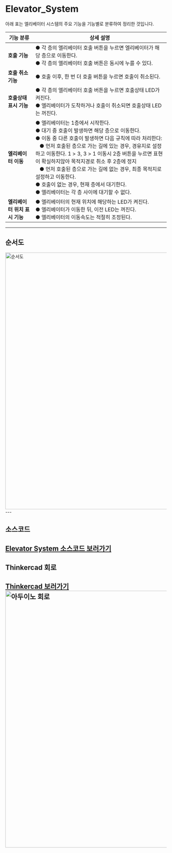 # Elevator_System
아래 표는 엘리베이터 시스템의 주요 기능을 기능별로 분류하여 정리한 것입니다.

| **기능 분류**              | **상세 설명**                                                                                                                                                                                                                                                                                          |
|-------------------------|---------------------------------------------------------------------------------------------------------------------------------------------------------------------------------------------------------------------------------------------------------------------------------------------------------|
| **호출 기능**             | ● 각 층의 엘리베이터 호출 버튼을 누르면 엘리베이터가 해당 층으로 이동한다.<br>● 각 층의 엘리베이터 호출 버튼은 동시에 누를 수 있다.                                                                                                                                                                  |
| **호출 취소 기능**         | ● 호출 이후, 한 번 더 호출 버튼을 누르면 호출이 취소된다.                                                                                                                                                                                                                                           |
| **호출상태 표시 기능**      | ● 각 층의 엘리베이터 호출 버튼을 누르면 호출상태 LED가 켜진다.<br>● 엘리베이터가 도착하거나 호출이 취소되면 호출상태 LED는 꺼진다.                                                                                                                                                           |
| **엘리베이터 이동**        | ● 엘리베이터는 1층에서 시작한다.<br>● 대기 중 호출이 발생하면 해당 층으로 이동한다.<br>● 이동 중 다른 호출이 발생하면 다음 규칙에 따라 처리한다:<br>&nbsp;&nbsp;&nbsp;● 먼저 호출된 층으로 가는 길에 있는 경우, 경유지로 설정하고 이동한다. 1 > 3, 3 > 1 이동시 2층 버튼을 누르면 표현이 확실하지않아 목적지경로 취소 후 2층에 정지<br>&nbsp;&nbsp;&nbsp;● 먼저 호출된 층으로 가는 길에 없는 경우, 최종 목적지로 설정하고 이동한다.<br>● 호출이 없는 경우, 현재 층에서 대기한다.<br>● 엘리베이터는 각 층 사이에 대기할 수 없다. |
| **엘리베이터 위치 표시 기능** | ● 엘리베이터의 현재 위치에 해당하는 LED가 켜진다.<br>● 엘리베이터가 이동한 뒤, 이전 LED는 꺼진다.<br>● 엘리베이터의 이동속도는 적절히 조정된다.                                                                                                                             |
---

## 순서도
<img src="https://private-user-images.githubusercontent.com/192555666/409504105-cf194982-a22f-4291-84d6-aa1082a49973.svg?jwt=eyJhbGciOiJIUzI1NiIsInR5cCI6IkpXVCJ9.eyJpc3MiOiJnaXRodWIuY29tIiwiYXVkIjoicmF3LmdpdGh1YnVzZXJjb250ZW50LmNvbSIsImtleSI6ImtleTUiLCJleHAiOjE3Mzg2NjQxODcsIm5iZiI6MTczODY2Mzg4NywicGF0aCI6Ii8xOTI1NTU2NjYvNDA5NTA0MTA1LWNmMTk0OTgyLWEyMmYtNDI5MS04NGQ2LWFhMTA4MmE0OTk3My5zdmc_WC1BbXotQWxnb3JpdGhtPUFXUzQtSE1BQy1TSEEyNTYmWC1BbXotQ3JlZGVudGlhbD1BS0lBVkNPRFlMU0E1M1BRSzRaQSUyRjIwMjUwMjA0JTJGdXMtZWFzdC0xJTJGczMlMkZhd3M0X3JlcXVlc3QmWC1BbXotRGF0ZT0yMDI1MDIwNFQxMDExMjdaJlgtQW16LUV4cGlyZXM9MzAwJlgtQW16LVNpZ25hdHVyZT1hYmM5MDNjN2ZjNDZiYjZmZTQ3NzI0M2ViZDc1ZGQxZjM4MjEzZWU5YTczMzc3MjNlODUyYTg1YWM2MWQwZmUyJlgtQW16LVNpZ25lZEhlYWRlcnM9aG9zdCJ9.ukUgEUx5Oo5q2x3c48K718C7QYNK8zqfox0dnNmHHzg" alt="순서도" width="800" />
---

## 소스코드
[Elevator System 소스코드 보러가기](./elevator_system.ino)
---

## Thinkercad 회로
[Thinkercad 보러가기](https://www.tinkercad.com/things/bocGA5UaAkd-surprising-elzing-borwo?sharecode=SsPkLf7Fkf3UwdpTAjQigbn5cZSbVa4m2_InsnSYL7M)
<img src="https://private-user-images.githubusercontent.com/192555666/409511873-a1444777-4a27-4ae1-8c5e-9347ff447af7.png?jwt=eyJhbGciOiJIUzI1NiIsInR5cCI6IkpXVCJ9.eyJpc3MiOiJnaXRodWIuY29tIiwiYXVkIjoicmF3LmdpdGh1YnVzZXJjb250ZW50LmNvbSIsImtleSI6ImtleTUiLCJleHAiOjE3Mzg2NjU0MjcsIm5iZiI6MTczODY2NTEyNywicGF0aCI6Ii8xOTI1NTU2NjYvNDA5NTExODczLWExNDQ0Nzc3LTRhMjctNGFlMS04YzVlLTkzNDdmZjQ0N2FmNy5wbmc_WC1BbXotQWxnb3JpdGhtPUFXUzQtSE1BQy1TSEEyNTYmWC1BbXotQ3JlZGVudGlhbD1BS0lBVkNPRFlMU0E1M1BRSzRaQSUyRjIwMjUwMjA0JTJGdXMtZWFzdC0xJTJGczMlMkZhd3M0X3JlcXVlc3QmWC1BbXotRGF0ZT0yMDI1MDIwNFQxMDMyMDdaJlgtQW16LUV4cGlyZXM9MzAwJlgtQW16LVNpZ25hdHVyZT0yNzk5NWQyYWZkOTkxMmVlZjVhMWIyZjI4ZDRlZjFjOGM3NmY2YjJhNGI4ZTViNDA5NjhjNmExZTE0OGEzMWY5JlgtQW16LVNpZ25lZEhlYWRlcnM9aG9zdCJ9.rsSmNz64FMJq5dLmVK7QmMmEzgua-ioIoS6hiPq_cOs" alt="아두이노 회로" width="800" />
---

